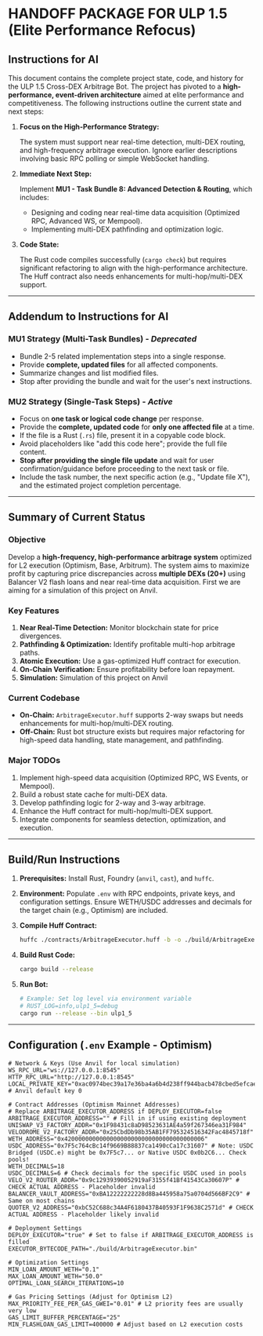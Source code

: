 # HANDOFF PACKAGE FOR ULP 1.5 (Elite Performance Refocus)

## Instructions for AI

This document contains the complete project state, code, and history for the ULP 1.5 Cross-DEX Arbitrage Bot. The project has pivoted to a **high-performance, event-driven architecture** aimed at elite performance and competitiveness. The following instructions outline the current state and next steps:

1.  **Focus on the High-Performance Strategy:**

    The system must support near real-time detection, multi-DEX routing, and high-frequency arbitrage execution. Ignore earlier descriptions involving basic RPC polling or simple WebSocket handling.

2.  **Immediate Next Step:**

    Implement **MU1 - Task Bundle 8: Advanced Detection & Routing**, which includes:

    *   Designing and coding near real-time data acquisition (Optimized RPC, Advanced WS, or Mempool).
    *   Implementing multi-DEX pathfinding and optimization logic.

3.  **Code State:**

    The Rust code compiles successfully (`cargo check`) but requires significant refactoring to align with the high-performance architecture. The Huff contract also needs enhancements for multi-hop/multi-DEX support.

---

## Addendum to Instructions for AI

### MU1 Strategy (Multi-Task Bundles) - *Deprecated*

*   Bundle 2-5 related implementation steps into a single response.
*   Provide **complete, updated files** for all affected components.
*   Summarize changes and list modified files.
*   Stop after providing the bundle and wait for the user's next instructions.

### MU2 Strategy (Single-Task Steps) - *Active*

*   Focus on **one task or logical code change** per response.
*   Provide the **complete, updated code** for **only one affected file** at a time.
*   If the file is a Rust (`.rs`) file, present it in a copyable code block.
*   Avoid placeholders like "add this code here"; provide the full file content.
*   **Stop after providing the single file update** and wait for user confirmation/guidance before proceeding to the next task or file.
*   Include the task number, the next specific action (e.g., "Update file X"), and the estimated project completion percentage.

---

## Summary of Current Status

### Objective

Develop a **high-frequency, high-performance arbitrage system** optimized for L2 execution (Optimism, Base, Arbitrum). The system aims to maximize profit by capturing price discrepancies across **multiple DEXs (20+)** using Balancer V2 flash loans and near real-time data acquisition. First we are aiming for a simulation of this project on Anvil.

### Key Features

1.  **Near Real-Time Detection:** Monitor blockchain state for price divergences.
2.  **Pathfinding & Optimization:** Identify profitable multi-hop arbitrage paths.
3.  **Atomic Execution:** Use a gas-optimized Huff contract for execution.
4.  **On-Chain Verification:** Ensure profitability before loan repayment.
5.  **Simulation:** Simulation of this project on Anvil

### Current Codebase

*   **On-Chain:** `ArbitrageExecutor.huff` supports 2-way swaps but needs enhancements for multi-hop/multi-DEX routing.
*   **Off-Chain:** Rust bot structure exists but requires major refactoring for high-speed data handling, state management, and pathfinding.

### Major TODOs

1.  Implement high-speed data acquisition (Optimized RPC, WS Events, or Mempool).
2.  Build a robust state cache for multi-DEX data.
3.  Develop pathfinding logic for 2-way and 3-way arbitrage.
4.  Enhance the Huff contract for multi-hop/multi-DEX support.
5.  Integrate components for seamless detection, optimization, and execution.

---

## Build/Run Instructions

1.  **Prerequisites:** Install Rust, Foundry (`anvil`, `cast`), and `huffc`.

2.  **Environment:** Populate `.env` with RPC endpoints, private keys, and configuration settings. Ensure WETH/USDC addresses and decimals for the target chain (e.g., Optimism) are included.

3.  **Compile Huff Contract:**

    ```bash
    huffc ./contracts/ArbitrageExecutor.huff -b -o ./build/ArbitrageExecutor.bin
    ```

4.  **Build Rust Code:**

    ```bash
    cargo build --release
    ```

5.  **Run Bot:**

    ```bash
    # Example: Set log level via environment variable
    # RUST_LOG=info,ulp1_5=debug
    cargo run --release --bin ulp1_5
    ```

---

## Configuration (`.env` Example - Optimism)

```dotenv
# Network & Keys (Use Anvil for local simulation)
WS_RPC_URL="ws://127.0.0.1:8545"
HTTP_RPC_URL="http://127.0.0.1:8545"
LOCAL_PRIVATE_KEY="0xac0974bec39a17e36ba4a6b4d238ff944bacb478cbed5efcae784d7bf4f2ff80" # Anvil default key 0

# Contract Addresses (Optimism Mainnet Addresses)
# Replace ARBITRAGE_EXECUTOR_ADDRESS if DEPLOY_EXECUTOR=false
ARBITRAGE_EXECUTOR_ADDRESS="" # Fill in if using existing deployment
UNISWAP_V3_FACTORY_ADDR="0x1F98431c8aD98523631AE4a59f267346ea31F984"
VELODROME_V2_FACTORY_ADDR="0x25CbdDb98b35AB1FF795324516342Fac4845718f"
WETH_ADDRESS="0x4200000000000000000000000000000000000006"
USDC_ADDRESS="0x7F5c764cBc14f9669B88837ca1490cCa17c31607" # Note: USDC Bridged (USDC.e) might be 0x7F5c7... or Native USDC 0x0b2C6... Check pools!
WETH_DECIMALS=18
USDC_DECIMALS=6 # Check decimals for the specific USDC used in pools
VELO_V2_ROUTER_ADDR="0x9c12939390052919aF3155f41Bf41543Ca30607P" # CHECK ACTUAL ADDRESS - Placeholder invalid
BALANCER_VAULT_ADDRESS="0xBA12222222228d8Ba445958a75a0704d566BF2C9" # Same on most chains
QUOTER_V2_ADDRESS="0xbC52C688c34A4F6180437B40593F1F9638C2571d" # CHECK ACTUAL ADDRESS - Placeholder likely invalid

# Deployment Settings
DEPLOY_EXECUTOR="true" # Set to false if ARBITRAGE_EXECUTOR_ADDRESS is filled
EXECUTOR_BYTECODE_PATH="./build/ArbitrageExecutor.bin"

# Optimization Settings
MIN_LOAN_AMOUNT_WETH="0.1"
MAX_LOAN_AMOUNT_WETH="50.0"
OPTIMAL_LOAN_SEARCH_ITERATIONS=10

# Gas Pricing Settings (Adjust for Optimism L2)
MAX_PRIORITY_FEE_PER_GAS_GWEI="0.01" # L2 priority fees are usually very low
GAS_LIMIT_BUFFER_PERCENTAGE="25"
MIN_FLASHLOAN_GAS_LIMIT=400000 # Adjust based on L2 execution costs